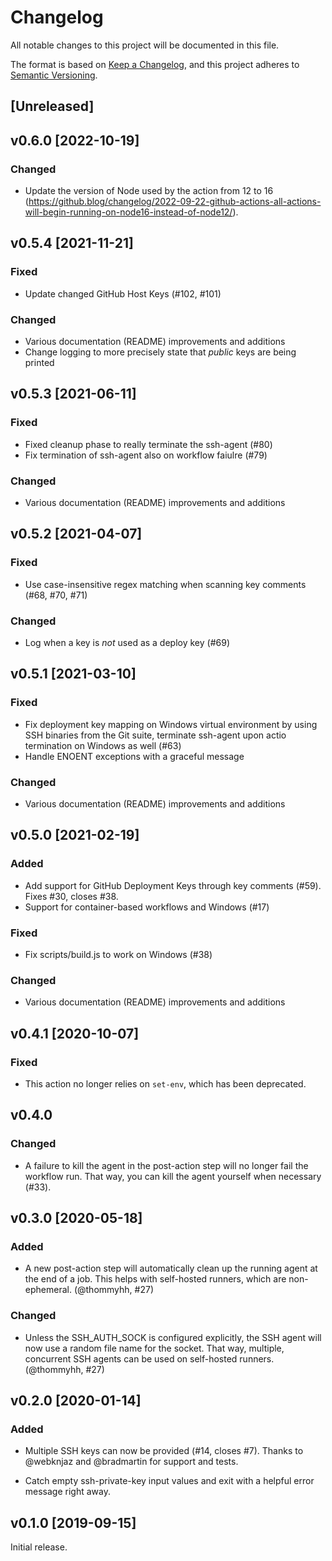 # Changelog

All notable changes to this project will be documented in this file.

The format is based on [Keep a Changelog](https://keepachangelog.com/en/1.0.0/),
and this project adheres to [Semantic Versioning](https://semver.org/spec/v2.0.0.html).

## [Unreleased]

## v0.6.0 [2022-10-19]

### Changed

 * Update the version of Node used by the action from 12 to 16 (https://github.blog/changelog/2022-09-22-github-actions-all-actions-will-begin-running-on-node16-instead-of-node12/).

## v0.5.4 [2021-11-21]

### Fixed

 * Update changed GitHub Host Keys (#102, #101)

### Changed

 * Various documentation (README) improvements and additions
 * Change logging to more precisely state that _public_ keys are being printed

## v0.5.3 [2021-06-11]

### Fixed

 * Fixed cleanup phase to really terminate the ssh-agent (#80)
 * Fix termination of ssh-agent also on workflow faiulre (#79)

### Changed

 * Various documentation (README) improvements and additions

## v0.5.2 [2021-04-07]

### Fixed

 * Use case-insensitive regex matching when scanning key comments (#68, #70, #71)

### Changed

 * Log when a key is _not_ used as a deploy key (#69)

## v0.5.1 [2021-03-10]

### Fixed

 * Fix deployment key mapping on Windows virtual environment by using SSH binaries from the Git
   suite, terminate ssh-agent upon actio termination on Windows as well (#63)
 * Handle ENOENT exceptions with a graceful message

### Changed

 * Various documentation (README) improvements and additions

## v0.5.0 [2021-02-19]

### Added

 * Add support for GitHub Deployment Keys through key comments (#59). Fixes #30, closes #38.
 * Support for container-based workflows and Windows (#17)

### Fixed

 * Fix scripts/build.js to work on Windows (#38)

### Changed

 * Various documentation (README) improvements and additions

## v0.4.1 [2020-10-07]

### Fixed

* This action no longer relies on `set-env`, which has been deprecated.

## v0.4.0

### Changed

* A failure to kill the agent in the post-action step will no longer fail the workflow run. That way, you can kill the agent yourself when necessary (#33).

## v0.3.0 [2020-05-18]

### Added 

* A new post-action step will automatically clean up the running agent at the end of a job. This helps with self-hosted runners, which are non-ephemeral. (@thommyhh, #27)

### Changed

* Unless the SSH_AUTH_SOCK is configured explicitly, the SSH agent will now use a random file name for the socket. That way, multiple, concurrent SSH agents can be used on self-hosted runners. (@thommyhh, #27)

## v0.2.0 [2020-01-14]

### Added

* Multiple SSH keys can now be provided (#14, closes #7). Thanks to
  @webknjaz and @bradmartin for support and tests.

* Catch empty ssh-private-key input values and exit with a helpful
  error message right away.

## v0.1.0 [2019-09-15]

Initial release.
